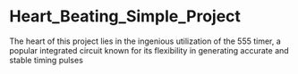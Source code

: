 # Heart_Beating_Simple_Project
The heart of this project lies in the ingenious utilization of the 555 timer, a popular integrated circuit known for its flexibility in generating accurate and stable timing pulses
